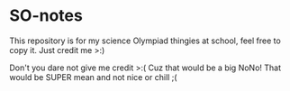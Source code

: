 # SO-notes
This repository is for my science Olympiad thingies at school, feel free to copy it. Just credit me >:)

Don't you dare not give me credit >:(
Cuz that would be a big NoNo!
That would be SUPER mean and not nice or chill ;(
